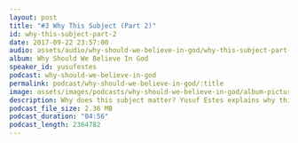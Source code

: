 ```yaml
---
layout: post
title: "#3 Why This Subject (Part 2)"
id: why-this-subject-part-2
date: 2017-09-22 23:57:00
audio: assets/audio/why-should-we-believe-in-god/why-this-subject-part-2.mp3
album: Why Should We Believe In God
speaker_id: yusufestes
podcast: why-should-we-believe-in-god
permalink: podcast/why-should-we-believe-in-god/:title
image: assets/images/podcasts/why-should-we-believe-in-god/album-picture-small.jpg
description: Why does this subject matter? Yusuf Estes explains why this subject is such crucial for every human being.
podcast_file_size: 2.36 MB
podcast_duration: "04:56"
podcast_length: 2364782
---
```

